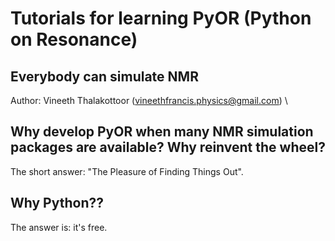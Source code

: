 # Tutorials for learning PyOR (Python on Resonance)
## Everybody can simulate NMR
Author: Vineeth Thalakottoor (vineethfrancis.physics@gmail.com) \

## Why develop PyOR when many NMR simulation packages are available? Why reinvent the wheel?
The short answer: "The Pleasure of Finding Things Out".

## Why Python??
The answer is: it's free.
